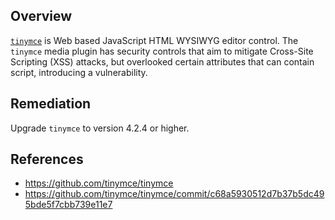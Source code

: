 ## Overview
[`tinymce`](https://www.npmjs.com/package/tinymce) is Web based JavaScript HTML WYSIWYG editor control.
The `tinymce` media plugin has security controls that aim to mitigate Cross-Site Scripting (XSS) attacks, but overlooked certain attributes that can contain script, introducing a vulnerability.

## Remediation
Upgrade `tinymce` to version 4.2.4 or higher.

## References
- https://github.com/tinymce/tinymce
- https://github.com/tinymce/tinymce/commit/c68a5930512d7b37b5dc495bde5f7cbb739e11e7
